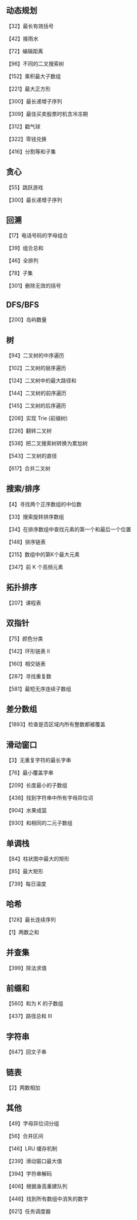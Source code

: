 ## 动态规划

【32】最长有效括号

【42】接雨水

【72】编辑距离

【96】不同的二叉搜索树

【152】乘积最大子数组

【221】最大正方形

【300】最长递增子序列

【309】最佳买卖股票时机含冷冻期

【312】戳气球

【322】零钱兑换

【416】分割等和子集


## 贪心

【55】跳跃游戏

【300】最长递增子序列


## 回溯

【17】电话号码的字母组合

【39】组合总和

【46】全排列

【78】子集

【301】删除无效的括号


## DFS/BFS

【200】岛屿数量


## 树

【94】二叉树的中序遍历

【102】二叉树的层序遍历

【124】二叉树中的最大路径和

【144】二叉树的前序遍历

【145】二叉树的后序遍历

【208】实现 Trie (前缀树)

【226】翻转二叉树

【538】把二叉搜索树转换为累加树

【543】二叉树的直径

【617】合并二叉树


## 搜索/排序

【4】寻找两个正序数组的中位数

【33】搜索旋转排序数组

【34】在排序数组中查找元素的第一个和最后一个位置

【148】排序链表

【215】数组中的第K个最大元素

【347】前 K 个高频元素


## 拓扑排序

【207】课程表


## 双指针

【75】颜色分类

【142】环形链表 II

【160】相交链表

【287】寻找重复数

【581】最短无序连续子数组


## 差分数组

【1893】检查是否区域内所有整数都被覆盖


## 滑动窗口

【3】无重复字符的最长字串

【76】最小覆盖字串

【209】长度最小的子数组

【438】找到字符串中所有字母异位词

【904】水果成篮

【930】和相同的二元子数组


## 单调栈

【84】柱状图中最大的矩形

【85】最大矩形

【739】每日温度


## 哈希

【128】最长连续序列

【1】两数之和


## 并查集

【399】除法求值


## 前缀和

【560】和为 K 的子数组

【437】路径总和 III


## 字符串

【647】回文子串


## 链表

【2】两数相加


## 其他

【49】字母异位词分组

【56】合并区间

【146】LRU 缓存机制

【239】滑动窗口最大值

【394】字符串解码

【406】根据身高重建队列

【448】找到所有数组中消失的数字

【621】任务调度器

